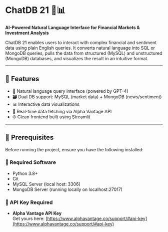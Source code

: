 # ChatDB 21 🧠📊

**AI-Powered Natural Language Interface for Financial Markets & Investment Analysis**

ChatDB 21 enables users to interact with complex financial and sentiment data using plain English queries. It converts natural language into SQL or MongoDB queries, pulls the data from structured (MySQL) and unstructured (MongoDB) databases, and visualizes the result in an intuitive format.

---

## 📌 Features

- 💬 Natural language query interface (powered by GPT-4)
- 🗃️ Dual DB support: MySQL (market data) + MongoDB (news/sentiment)
- 📊 Interactive data visualizations
- 🔌 Real-time data fetching via Alpha Vantage API
- 🌐 Clean frontend built using Streamlit

---

## 🧰 Prerequisites

Before running the project, ensure you have the following installed:

### 🔧 Required Software

- Python 3.8+
- Git
- MySQL Server (local host: 3306)
- MongoDB Server (running locally on localhost:27017)

### 🔐 API Key Required

- **Alpha Vantage API Key**  
  Get yours here: [https://www.alphavantage.co/support/#api-key](https://www.alphavantage.co/support/#api-key)
